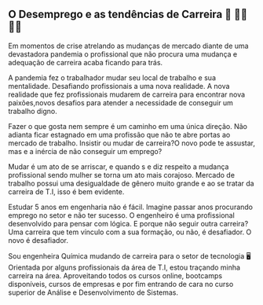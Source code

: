 ## O Desemprego e as tendências de  Carreira :woman: :construction_worker_woman::woman_technologist:

Em momentos de crise atrelando as mudanças de mercado diante de uma devastadora pandemia o profissional que não procura uma mudança e adequação de carreira acaba ficando para trás.

A pandemia fez o trabalhador mudar seu local de trabalho e sua mentalidade. Desafiando profissionais a uma nova realidade. A nova realidade que fez profissionais mudarem de carreira para encontrar nova paixões,novos desafios para atender a necessidade de conseguir um trabalho digno.

Fazer o que gosta nem sempre é um caminho em uma única direção. Não adianta ficar estagnado em uma profissão que não te abre portas ao mercado de trabalho. Insistir ou mudar de carreira?O novo pode te assustar, mas e a inércia de não conseguir um emprego?

Mudar é um ato de se arriscar, e quando s e diz respeito a mudança profissional sendo mulher se torna um ato mais corajoso. Mercado de trabalho possui uma desigualdade de gênero muito grande e ao se tratar da carreira de T.I, isso é bem evidente.



Estudar 5 anos em engenharia não é fácil. Imagine passar anos procurando emprego no setor e não ter sucesso. O engenheiro é uma profissional desenvolvido para pensar com lógica. E porque não seguir outra carreira?Uma carreira que tem vínculo com a sua formação, ou não, é desafiador. O novo é desafiador.

Sou engenheira Química mudando de carreira para o setor de tecnologia :desktop_computer:
Orientada por alguns profissionais da área de T.I, estou traçando minha carreira na área. Aproveitando todos os cursos online, bootcamps disponíveis, cursos de empresas e por fim entrando de cara no curso superior de Análise e Desenvolvimento de Sistemas.
